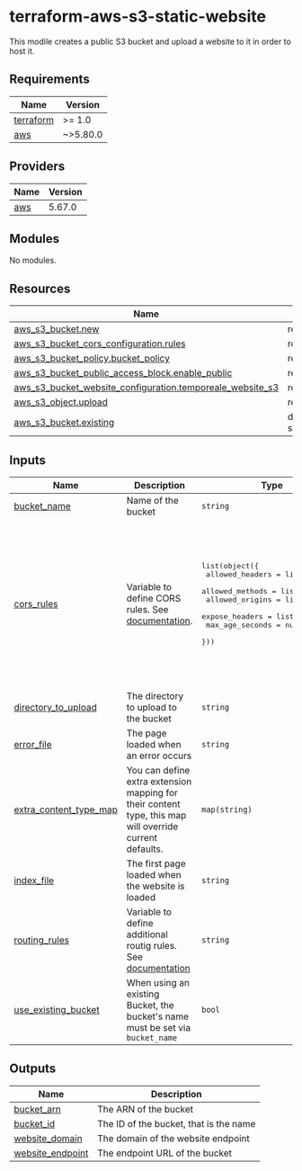 # terraform-aws-s3-static-website <!-- omit in toc -->

This modile creates a public S3 bucket and upload a website to it in order to host it.

<!-- BEGIN_TF_DOCS -->
## Requirements

| Name | Version |
|------|---------|
| <a name="requirement_terraform"></a> [terraform](#requirement\_terraform) | >= 1.0 |
| <a name="requirement_aws"></a> [aws](#requirement\_aws) | ~>5.80.0 |

## Providers

| Name | Version |
|------|---------|
| <a name="provider_aws"></a> [aws](#provider\_aws) | 5.67.0 |

## Modules

No modules.

## Resources

| Name | Type |
|------|------|
| [aws_s3_bucket.new](https://registry.terraform.io/providers/hashicorp/aws/latest/docs/resources/s3_bucket) | resource |
| [aws_s3_bucket_cors_configuration.rules](https://registry.terraform.io/providers/hashicorp/aws/latest/docs/resources/s3_bucket_cors_configuration) | resource |
| [aws_s3_bucket_policy.bucket_policy](https://registry.terraform.io/providers/hashicorp/aws/latest/docs/resources/s3_bucket_policy) | resource |
| [aws_s3_bucket_public_access_block.enable_public](https://registry.terraform.io/providers/hashicorp/aws/latest/docs/resources/s3_bucket_public_access_block) | resource |
| [aws_s3_bucket_website_configuration.temporeale_website_s3](https://registry.terraform.io/providers/hashicorp/aws/latest/docs/resources/s3_bucket_website_configuration) | resource |
| [aws_s3_object.upload](https://registry.terraform.io/providers/hashicorp/aws/latest/docs/resources/s3_object) | resource |
| [aws_s3_bucket.existing](https://registry.terraform.io/providers/hashicorp/aws/latest/docs/data-sources/s3_bucket) | data source |

## Inputs

| Name | Description | Type | Default | Required |
|------|-------------|------|---------|:--------:|
| <a name="input_bucket_name"></a> [bucket\_name](#input\_bucket\_name) | Name of the bucket | `string` | n/a | yes |
| <a name="input_cors_rules"></a> [cors\_rules](#input\_cors\_rules) | Variable to define CORS rules. See [documentation](https://registry.terraform.io/providers/hashicorp/aws/latest/docs/resources/s3_bucket_cors_configuration#cors_rule). | <pre>list(object({<br>    allowed_headers = list(string),<br>    allowed_methods = list(string),<br>    allowed_origins = list(string),<br>    expose_headers  = list(string),<br>    max_age_seconds = number<br>  }))</pre> | <pre>[<br>  {<br>    "allowed_headers": [<br>      "*"<br>    ],<br>    "allowed_methods": [<br>      "GET"<br>    ],<br>    "allowed_origins": [<br>      "*"<br>    ],<br>    "expose_headers": [],<br>    "max_age_seconds": 300<br>  }<br>]</pre> | no |
| <a name="input_directory_to_upload"></a> [directory\_to\_upload](#input\_directory\_to\_upload) | The directory to upload to the bucket | `string` | `"./site"` | no |
| <a name="input_error_file"></a> [error\_file](#input\_error\_file) | The page loaded when an error occurs | `string` | `"error.html"` | no |
| <a name="input_extra_content_type_map"></a> [extra\_content\_type\_map](#input\_extra\_content\_type\_map) | You can define extra extension mapping for their content type, this map will override current defaults. | `map(string)` | `{}` | no |
| <a name="input_index_file"></a> [index\_file](#input\_index\_file) | The first page loaded when the website is loaded | `string` | `"index.html"` | no |
| <a name="input_routing_rules"></a> [routing\_rules](#input\_routing\_rules) | Variable to define additional routig rules. See [documentation](https://registry.terraform.io/providers/hashicorp/aws/latest/docs/resources/s3_bucket_website_configuration#with-routing_rules-configured) | `string` | `""` | no |
| <a name="input_use_existing_bucket"></a> [use\_existing\_bucket](#input\_use\_existing\_bucket) | When using an existing Bucket, the bucket's name must be set via `bucket_name` | `bool` | `false` | no |

## Outputs

| Name | Description |
|------|-------------|
| <a name="output_bucket_arn"></a> [bucket\_arn](#output\_bucket\_arn) | The ARN of the bucket |
| <a name="output_bucket_id"></a> [bucket\_id](#output\_bucket\_id) | The ID of the bucket, that is the name |
| <a name="output_website_domain"></a> [website\_domain](#output\_website\_domain) | The domain of the website endpoint |
| <a name="output_website_endpoint"></a> [website\_endpoint](#output\_website\_endpoint) | The endpoint URL of the bucket |
<!-- END_TF_DOCS -->